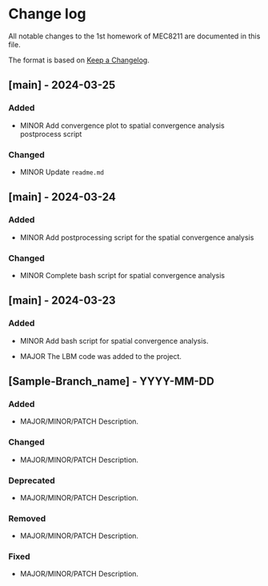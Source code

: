 
# Change log
All notable changes to the 1st homework of MEC8211 are documented in this file.

The format is based on [Keep a Changelog](http://keepachangelog.com/).

## [main] - 2024-03-25

### Added

- MINOR Add convergence plot to spatial convergence analysis postprocess script

### Changed

- MINOR Update `readme.md`

## [main] - 2024-03-24

### Added

- MINOR Add postprocessing script for the spatial convergence analysis

### Changed

- MINOR Complete bash script for spatial convergence analysis

## [main] - 2024-03-23

### Added

- MINOR Add bash script for spatial convergence analysis.

- MAJOR The LBM code was added to the project.


## [Sample-Branch_name] - YYYY-MM-DD

### Added

- MAJOR/MINOR/PATCH Description.

### Changed

- MAJOR/MINOR/PATCH Description.

### Deprecated

- MAJOR/MINOR/PATCH Description.

### Removed

- MAJOR/MINOR/PATCH Description.

### Fixed

- MAJOR/MINOR/PATCH Description.
